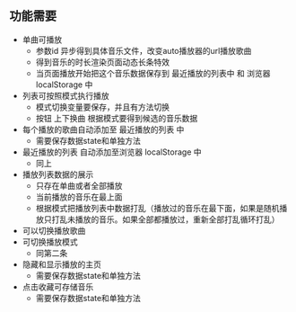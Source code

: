 ## 功能需要 ##
  + 单曲可播放
    + 参数id 异步得到具体音乐文件，改变auto播放器的url播放歌曲
    + 得到音乐的时长渲染页面动态长条特效
    + 当页面播放开始把这个音乐数据保存到 最近播放的列表中 和 浏览器 localStorage 中
  + 列表可按照模式执行播放
    + 模式切换变量要保存，并且有方法切换
    + 按钮 上下换曲 根据模式要得到候选的音乐数据
  + 每个播放的歌曲自动添加至 最近播放的列表 中
    + 需要保存数据state和单独方法
  + 最近播放的列表 自动添加至浏览器 localStorage 中
    + 同上  
  + 播放列表数据的展示
    + 只存在单曲或者全部播放
    + 当前播放的音乐在最上面
    + 根据模式把播放列表中数据打乱（播放过的音乐在最下面，如果是随机播放只打乱未播放的音乐。如果全部都播放过，重新全部打乱循环打乱）  
  + 可以切换播放歌曲
  + 可切换播放模式
    + 同第二条
  + 隐藏和显示播放的主页
    + 需要保存数据state和单独方法
  + 点击收藏可存储音乐
    + 需要保存数据state和单独方法